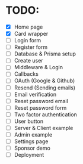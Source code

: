 # TODO:

- [x] Home page
- [x] Card wrapper
- [ ] Login form
- [ ] Register form
- [ ] Database & Prisma setup
- [ ] Create user
- [ ] Middleware & Login
- [ ] Callbacks
- [ ] OAuth (Google & Github)
- [ ] Resend (Sending emails)
- [ ] Email verification
- [ ] Reset password email
- [ ] Reset password form
- [ ] Two factor authentication
- [ ] User button
- [ ] Server & Client example
- [ ] Admin example
- [ ] Settings page
- [ ] Sponsor demo
- [ ] Deployment
